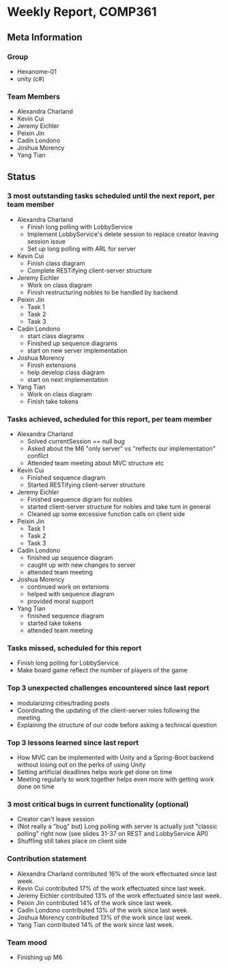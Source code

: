 # Weekly Report, COMP361

## Meta Information

### Group

 * Hexanome-01
 * unity (c#)

### Team Members

 * Alexandra Charland
 * Kevin Cui
 * Jeremy Eichler
 * Peixin Jin
 * Cadin Londono
 * Joshua Morency
 * Yang Tian

## Status

### 3 most outstanding tasks scheduled until the next report, per team member

 * Alexandra Charland
   * Finish long polling with LobbyService
   * Implement LobbyService's delete session to replace creator leaving session issue
   * Set up long polling with ARL for server
 * Kevin Cui
   * Finish class diagram
   * Complete RESTifying client-server structure
 * Jeremy Eichler
   * Work on class diagram
   * Finish restructuring nobles to be handled by backend
 * Peixin Jin
   * Task 1
   * Task 2
   * Task 3
 * Cadin Londono
   * start class diagrams
   * Finished up sequence diagrams
   * start on new server implementation 
 * Joshua Morency
   * Finish extensions
   * help develop class diagram
   * start on next implementation
 * Yang Tian
   * Work on class diagram
   * Finish take tokens

### Tasks achieved, scheduled for this report, per team member

 * Alexandra Charland
   * Solved currentSession == null bug 
   * Asked about the M6 "only server" vs "relfects our implementation" conflict
   * Attended team meeting about MVC structure etc
 * Kevin Cui
   * Finished sequence diagram
   * Started RESTifying client-server structure
 * Jeremy Eichler
   * Finished sequence digram for nobles
   * started client-server structure for nobles and take turn in general
   * Cleaned up some excessive function calls on client side
 * Peixin Jin
   * Task 1
   * Task 2
   * Task 3
 * Cadin Londono
   * finished up sequence diagram
   * caught up with new changes to server
   * attended team meeting
 * Joshua Morency
   * continued work on extenions
   * helped with sequence diagram
   * provided moral support
 * Yang Tian
   * finished sequence diagram
   * started take tokens
   * attended team meeting

### Tasks missed, scheduled for this report

 * Finish long polling for LobbyService
 * Make board game reflect the number of players of the game

### Top 3 unexpected challenges encountered since last report

 * modularizing cities/trading posts
 * Coordinating the updating of the client-server roles following the meeting
 * Explaining the structure of our code before asking a technical question

### Top 3 lessons learned since last report

 * How MVC can be implemented with Unity and a Spring-Boot backend without losing out on the perks of using Unity
 * Setting artificial deadlines helps work get done on time
 * Meeting regularly to work together helps even more with getting work done on time

### 3 most critical bugs in current functionality (optional)

 * Creator can't leave session
 * (Not really a "bug" but) Long polling with server is actually just "classic polling" right now (see slides 31-37 on REST and LobbyService API)
 * Shuffling still takes place on client side

### Contribution statement

 * Alexandra Charland contributed 16% of the work effectuated since last week.
 * Kevin Cui contributed 17% of the work effectuated since last week.
 * Jeremy Eichler contributed 13% of the work effectuated since last week.
 * Peixin Jin contributed 14% of the work since last week.
 * Cadin Londono contributed 13% of the work since last week.
 * Joshua Morency contributed 13% of the work since last week.
 * Yang Tian contributed 14% of the work since last week.

### Team mood

 * Finishing up M6
